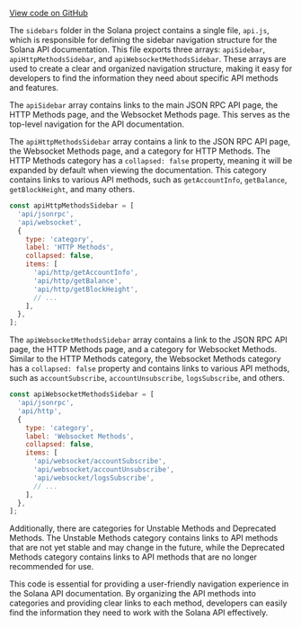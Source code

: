 
[View code on GitHub](https://github.com/solana-labs/solana/tree/master/na/docs/sidebars)

The `sidebars` folder in the Solana project contains a single file, `api.js`, which is responsible for defining the sidebar navigation structure for the Solana API documentation. This file exports three arrays: `apiSidebar`, `apiHttpMethodsSidebar`, and `apiWebsocketMethodsSidebar`. These arrays are used to create a clear and organized navigation structure, making it easy for developers to find the information they need about specific API methods and features.

The `apiSidebar` array contains links to the main JSON RPC API page, the HTTP Methods page, and the Websocket Methods page. This serves as the top-level navigation for the API documentation.

The `apiHttpMethodsSidebar` array contains a link to the JSON RPC API page, the Websocket Methods page, and a category for HTTP Methods. The HTTP Methods category has a `collapsed: false` property, meaning it will be expanded by default when viewing the documentation. This category contains links to various API methods, such as `getAccountInfo`, `getBalance`, `getBlockHeight`, and many others.

```javascript
const apiHttpMethodsSidebar = [
  'api/jsonrpc',
  'api/websocket',
  {
    type: 'category',
    label: 'HTTP Methods',
    collapsed: false,
    items: [
      'api/http/getAccountInfo',
      'api/http/getBalance',
      'api/http/getBlockHeight',
      // ...
    ],
  },
];
```

The `apiWebsocketMethodsSidebar` array contains a link to the JSON RPC API page, the HTTP Methods page, and a category for Websocket Methods. Similar to the HTTP Methods category, the Websocket Methods category has a `collapsed: false` property and contains links to various API methods, such as `accountSubscribe`, `accountUnsubscribe`, `logsSubscribe`, and others.

```javascript
const apiWebsocketMethodsSidebar = [
  'api/jsonrpc',
  'api/http',
  {
    type: 'category',
    label: 'Websocket Methods',
    collapsed: false,
    items: [
      'api/websocket/accountSubscribe',
      'api/websocket/accountUnsubscribe',
      'api/websocket/logsSubscribe',
      // ...
    ],
  },
];
```

Additionally, there are categories for Unstable Methods and Deprecated Methods. The Unstable Methods category contains links to API methods that are not yet stable and may change in the future, while the Deprecated Methods category contains links to API methods that are no longer recommended for use.

This code is essential for providing a user-friendly navigation experience in the Solana API documentation. By organizing the API methods into categories and providing clear links to each method, developers can easily find the information they need to work with the Solana API effectively.